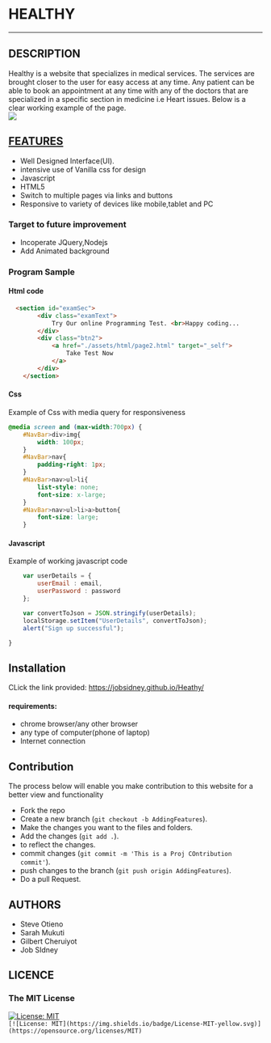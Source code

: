 # HEALTHY
***
## DESCRIPTION
Healthy is a website that specializes in medical services. The services are brought closer to the user for easy access at any time. Any patient can be able to book an appointment at any time with any of the doctors that are specialized in a specific section in medicine i.e Heart issues.
Below is a clear working example of the page.
<br>
<img src="./Healthy/assets/images/demoDoc.png">
## [FEATURES](https://jobsidney.github.io/Heathy/)
- Well Designed Interface(UI).
- intensive use of Vanilla css for design
- Javascript
- HTML5
- Switch to multiple pages via links and buttons
- Responsive to variety of devices like mobile,tablet and PC

### Target to future improvement
- Incoperate JQuery,Nodejs
- Add Animated background

### Program Sample
#### Html code
```Html
  <section id="examSec">
        <div class="examText">
            Try Our online Programming Test. <br>Happy coding...
        </div>
        <div class="btn2">
            <a href="./assets/html/page2.html" target="_self">
                Take Test Now
            </a>
        </div>
    </section>
```

#### Css
Example of Css with media query for responsiveness
```Css
@media screen and (max-width:700px) {
    #NavBar>div>img{
        width: 100px;
    }
    #NavBar>nav{
        padding-right: 1px;
    }
    #NavBar>nav>ul>li{
        list-style: none;
        font-size: x-large;
    }
    #NavBar>nav>ul>li>a>button{
        font-size: large;
    }
```
#### Javascript
Example of working javascript code
```Javascript
    var userDetails = {
        userEmail : email,
        userPassword : password
    };

    var convertToJson = JSON.stringify(userDetails);
    localStorage.setItem("UserDetails", convertToJson);
    alert("Sign up successful");

}

```

## Installation
CLick the link provided: https://jobsidney.github.io/Heathy/
#### requirements:
- chrome browser/any other browser
- any type of computer(phone of laptop)
- Internet connection

## Contribution
The process below will enable you make contribution to this website for a better view and functionality

- Fork the repo
- Create a new branch (`git checkout -b AddingFeatures`).
- Make the changes you want to the files and folders.
- Add the changes (`git add .`).
- to reflect the changes.
- commit changes (`git commit -m 'This is a Proj COntribution commit'`).
- push changes to the branch (`git push origin AddingFeatures`).
- Do a pull Request. 
## AUTHORS
- Steve Otieno
- Sarah Mukuti
- Gilbert Cheruiyot
- Job SIdney
## LICENCE
### The MIT License
[![License: MIT](https://img.shields.io/badge/License-MIT-yellow.svg)](https://opensource.org/licenses/MIT)  
`[![License: MIT](https://img.shields.io/badge/License-MIT-yellow.svg)](https://opensource.org/licenses/MIT)`





